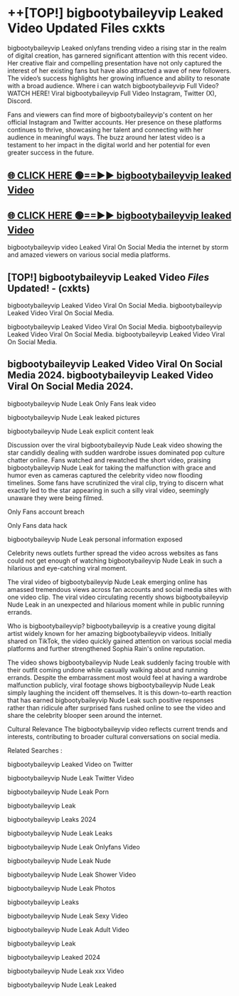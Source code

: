 # ++[TOP!] bigbootybaileyvip Leaked Video Updated Files cxkts<br>

bigbootybaileyvip Leaked onlyfans trending video a rising star in the realm of digital creation, has garnered significant attention with this recent video. Her creative flair and compelling presentation have not only captured the interest of her existing fans but have also attracted a wave of new followers. The video’s success highlights her growing influence and ability to resonate with a broad audience.
Where i can watch bigbootybaileyvip Full Video? WATCH HERE! Viral bigbootybaileyvip Full Video Instagram, Twitter (X), Discord.


Fans and viewers can find more of bigbootybaileyvip's content on her official Instagram and Twitter accounts. Her presence on these platforms continues to thrive, showcasing her talent and connecting with her audience in meaningful ways. The buzz around her latest video is a testament to her impact in the digital world and her potential for even greater success in the future.


## [🌐 CLICK HERE 🟢==►► bigbootybaileyvip leaked Video ](https://xnudes.xyz/go)

## [🌐 CLICK HERE 🟢==►► bigbootybaileyvip leaked Video ](https://xnudes.xyz/go)



bigbootybaileyvip video Leaked Viral On Social Media the internet by storm and amazed viewers on various social media platforms.


## [TOP!] bigbootybaileyvip Leaked Video *Files* Updated! - (cxkts)

bigbootybaileyvip Leaked Video Viral On Social Media. bigbootybaileyvip Leaked Video Viral On Social Media.

bigbootybaileyvip Leaked Video Viral On Social Media. bigbootybaileyvip Leaked Video Viral On Social Media. bigbootybaileyvip Leaked Video Viral On Social Media.


## bigbootybaileyvip Leaked Video Viral On Social Media 2024. bigbootybaileyvip Leaked Video Viral On Social Media 2024.
bigbootybaileyvip Nude Leak Only Fans leak video

bigbootybaileyvip Nude Leak leaked pictures

bigbootybaileyvip Nude Leak explicit content leak

Discussion over the viral bigbootybaileyvip Nude Leak video showing the star candidly dealing with sudden wardrobe issues dominated pop culture chatter online. Fans watched and rewatched the short video, praising bigbootybaileyvip Nude Leak for taking the malfunction with grace and humor even as cameras captured the celebrity video now flooding timelines. Some fans have scrutinized the viral clip, trying to discern what exactly led to the star appearing in such a silly viral video, seemingly unaware they were being filmed.


Only Fans account breach

Only Fans data hack

bigbootybaileyvip Nude Leak personal information exposed

Celebrity news outlets further spread the video across websites as fans could not get enough of watching bigbootybaileyvip Nude Leak in such a hilarious and eye-catching viral moment.


The viral video of bigbootybaileyvip Nude Leak emerging online has amassed tremendous views across fan accounts and social media sites with one video clip. The viral video circulating recently shows bigbootybaileyvip Nude Leak in an unexpected and hilarious moment while in public running errands.


Who is bigbootybaileyvip? bigbootybaileyvip is a creative young digital artist widely known for her amazing bigbootybaileyvip videos. Initially shared on TikTok, the video quickly gained attention on various social media platforms and further strengthened Sophia Rain's online reputation.

The video shows bigbootybaileyvip Nude Leak suddenly facing trouble with their outfit coming undone while casually walking about and running errands. Despite the embarrassment most would feel at having a wardrobe malfunction publicly, viral footage shows bigbootybaileyvip Nude Leak simply laughing the incident off themselves. It is this down-to-earth reaction that has earned bigbootybaileyvip Nude Leak such positive responses rather than ridicule after surprised fans rushed online to see the video and share the celebrity blooper seen around the internet.

Cultural Relevance The bigbootybaileyvip video reflects current trends and interests, contributing to broader cultural conversations on social media.

Related Searches :

bigbootybaileyvip Leaked Video on Twitter

bigbootybaileyvip Nude Leak Twitter Video

bigbootybaileyvip Nude Leak Porn

bigbootybaileyvip Leak 

bigbootybaileyvip Leaks 2024

bigbootybaileyvip Nude Leak Leaks

bigbootybaileyvip Nude Leak Onlyfans Video

bigbootybaileyvip Nude Leak Nude

bigbootybaileyvip Nude Leak Shower Video

bigbootybaileyvip Nude Leak Photos

bigbootybaileyvip Leaks

bigbootybaileyvip Nude Leak Sexy Video

bigbootybaileyvip Nude Leak Adult Video

bigbootybaileyvip Leak

bigbootybaileyvip Leaked 2024

bigbootybaileyvip Nude Leak xxx Video

bigbootybaileyvip Nude Leak Leaked